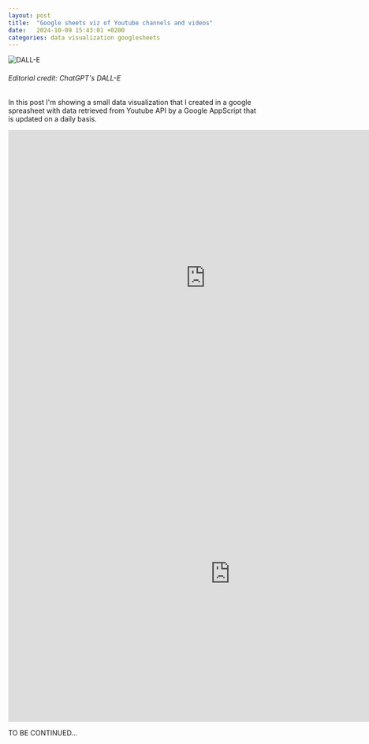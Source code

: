 ```yaml
---
layout: post
title:  "Google sheets viz of Youtube channels and videos"
date:   2024-10-09 15:43:01 +0200
categories: data visualization googlesheets 
---
```


![DALL-E ](../../../../../../img/youtubespreadsheet.webp)
###### Editorial credit: ChatGPT's DALL-E


In this post I'm showing a small data visualization that I created in a google spreasheet with data retrieved from Youtube API by a Google AppScript that is updated on a daily basis.


<iframe  width="800" height="600" src="https://docs.google.com/spreadsheets/d/e/2PACX-1vSonTt1xJEUiY2NI357IgbYd73p21KchktroqqIvBblRvPYttTnVicDxef2OC2nmZWco8pSa9v0CY8X/pubchart?oid=760040628&format=interactive" frameborder="0" allow="accelerometer; autoplay; encrypted-media; gyroscope; picture-in-picture" allowfullscreen></iframe>

<iframe width="900" height="600" src="https://docs.google.com/spreadsheets/d/e/2PACX-1vSonTt1xJEUiY2NI357IgbYd73p21KchktroqqIvBblRvPYttTnVicDxef2OC2nmZWco8pSa9v0CY8X/pubchart?oid=2039949862&format=interactive" frameborder="0" allow="accelerometer; autoplay; encrypted-media; gyroscope; picture-in-picture" allowfullscreen></iframe>

TO BE CONTINUED...



